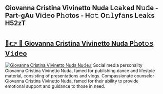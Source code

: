 ## Giovanna Cristina Vivinetto Nuda L𝚎a𝚔ed N𝚞𝚍e - Part-gAu Vi𝚍𝚎o P𝚑𝚘tos - H𝚘𝚝 O𝚗𝚕yf𝚊ns L𝚎a𝚔s H52zT

# <h2><a href="http://kf7jjvy.oniu.top/?m=Giovanna+Cristina+Vivinetto+Nuda">🔗👉 🔴 Giovanna Cristina Vivinetto Nuda P𝚑ot𝚘𝚜 V𝚒d𝚎o</a></h2>

[![Giovanna Cristina Vivinetto Nuda Nu𝚍e𝚜](https://i.imgur.com/0qMVB7G.gif)](http://kf7jjvy.oniu.top/?m=Giovanna+Cristina+Vivinetto+Nuda)
Social media personality Giovanna Cristina Vivinetto Nuda, famed for publishing dance and lifestyle material, consisting of presentations and vlogs. Compassionate counselor Giovanna Cristina Vivinetto Nuda, famed for their ability to provide emotional support and guidance to those in need.  
